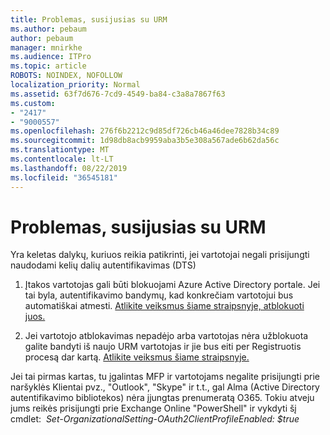 ```yaml
---
title: Problemas, susijusias su URM
ms.author: pebaum
author: pebaum
manager: mnirkhe
ms.audience: ITPro
ms.topic: article
ROBOTS: NOINDEX, NOFOLLOW
localization_priority: Normal
ms.assetid: 63f7d676-7cd9-4549-ba84-c3a8a7867f63
ms.custom:
- "2417"
- "9000557"
ms.openlocfilehash: 276f6b2212c9d85df726cb46a46dee7828b34c89
ms.sourcegitcommit: 1d98db8acb9959aba3b5e308a567ade6b62da56c
ms.translationtype: MT
ms.contentlocale: lt-LT
ms.lasthandoff: 08/22/2019
ms.locfileid: "36545181"
---
```

# <a name="issues-with-mfa"></a>Problemas, susijusias su URM
Yra keletas dalykų, kuriuos reikia patikrinti, jei vartotojai negali prisijungti naudodami kelių dalių autentifikavimas (DTS)

1. Įtakos vartotojas gali būti blokuojami Azure Active Directory portale. Jei tai byla, autentifikavimo bandymų, kad konkrečiam vartotojui bus automatiškai atmesti. [Atlikite veiksmus šiame straipsnyje, atblokuoti juos.](https://docs.microsoft.com/azure/active-directory/authentication/howto-mfa-mfasettings#block-and-unblock-users)

2. Jei vartotojo atblokavimas nepadėjo arba vartotojas nėra užblokuota galite bandyti iš naujo URM vartotojas ir jie bus eiti per Registruotis procesą dar kartą. [Atlikite veiksmus šiame straipsnyje.](https://docs.microsoft.com/azure/active-directory/authentication/howto-mfa-userdevicesettings#require-users-to-provide-contact-methods-again)

Jei tai pirmas kartas, tu įgalintas MFP ir vartotojams negalite prisijungti prie naršyklės Klientai pvz., "Outlook", "Skype" ir t.t., gal Alma (Active Directory autentifikavimo bibliotekos) nėra įjungtas prenumeratą O365. Tokiu atveju jums reikės prisijungti prie Exchange Online "PowerShell" ir vykdyti šį cmdlet:  *Set-OrganizationalSetting-OAuth2ClientProfileEnabled: $true*